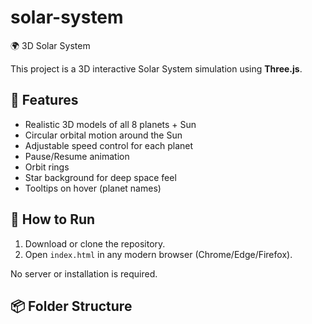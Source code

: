 # solar-system
 🌍 3D Solar System 

This project is a 3D interactive Solar System simulation using **Three.js**.

## 🚀 Features

- Realistic 3D models of all 8 planets + Sun
- Circular orbital motion around the Sun
- Adjustable speed control for each planet
- Pause/Resume animation
- Orbit rings
- Star background for deep space feel
- Tooltips on hover (planet names)
## 📁 How to Run

1. Download or clone the repository.
2. Open `index.html` in any modern browser (Chrome/Edge/Firefox).

No server or installation is required.

## 📦 Folder Structure
